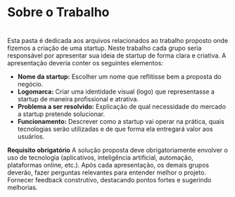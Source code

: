 # Sobre o Trabalho <h1>
Esta pasta é dedicada aos arquivos relacionados ao trabalho proposto onde fizemos a criação de uma startup. Neste trabalho cada grupo seria responsável por apresentar sua ideia de startup de forma clara e criativa. A apresentação deveria conter os seguintes elementos:

* **Nome da startup:** Escolher um nome que reflitisse bem a proposta do negócio.
* **Logomarca:** Criar uma identidade visual (logo) que representasse a startup de maneira profissional e atrativa.
* **Problema a ser resolvido:** Explicação de qual necessidade do mercado a startup pretende solucionar.
* **Funcionamento:** Descrever como a startup vai operar na prática, quais tecnologias serão utilizadas e de que forma ela entregará valor aos usuários.

**Requisito obrigatório**
A solução proposta deve obrigatoriamente envolver o uso de tecnologia (aplicativos, inteligência artificial, automação, plataformas online, etc.). Após cada apresentação, os demais grupos deverão, fazer perguntas relevantes para entender melhor o projeto. Fornecer feedback construtivo, destacando pontos fortes e sugerindo melhorias.
